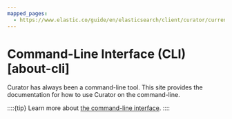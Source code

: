 ```yaml
---
mapped_pages:
  - https://www.elastic.co/guide/en/elasticsearch/client/curator/current/about-cli.html
---
```


# Command-Line Interface (CLI) [about-cli]

Curator has always been a command-line tool. This site provides the documentation for how to use Curator on the command-line.

::::{tip}
Learn more about [the command-line interface](/reference/command-line.md).
::::


